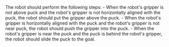 

The robot should perform the following steps:
    - When the robot's gripper is not above puck and the robot's gripper is not horizontally aligned with the puck, the robot should put the gripper above the puck.
    - When the robot's gripper is horizontally aligned with the puck and the robot's gripper is not near puck, the robot should push the gripper into the puck.
    - When the robot's gripper is near the puck and the puck is behind the robot's gripper, the robot should slide the puck to the goal.